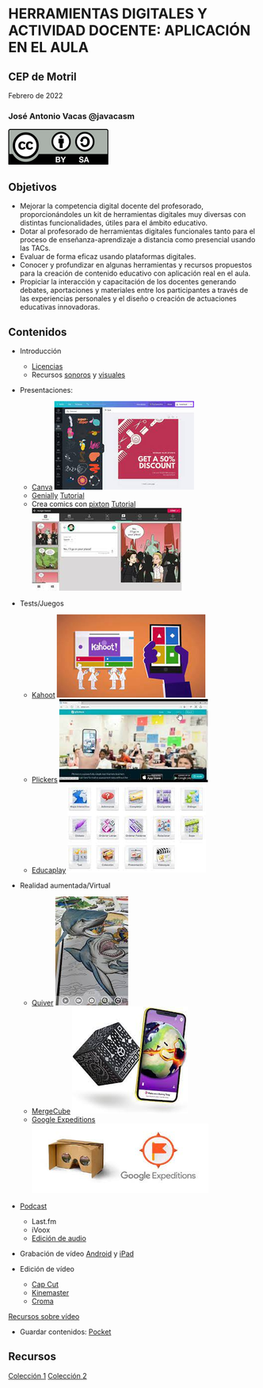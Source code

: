 # HERRAMIENTAS DIGITALES Y ACTIVIDAD DOCENTE: APLICACIÓN EN EL AULA


## CEP de Motril

Febrero de 2022

### José Antonio Vacas @javacasm

![](./images/Licencia_CC_peque.png)


## Objetivos
- Mejorar la competencia digital docente del profesorado, proporcionándoles un kit de herramientas digitales muy diversas con distintas funcionalidades, útiles para el ámbito educativo.
- Dotar al profesorado de herramientas digitales funcionales tanto para el proceso de enseñanza-aprendizaje a distancia como presencial usando las TACs.
- Evaluar de forma eficaz usando plataformas digitales.
- Conocer y profundizar en algunas herramientas y recursos propuestos para la creación de contenido educativo con aplicación real en el aula.
- Propiciar la interacción y capacitación de los docentes generando debates, aportaciones y materiales entre los participantes a través de las experiencias personales y el diseño o creación de actuaciones educativas innovadoras.


## Contenidos

* Introducción
    * [Licencias](Licencias.md)
    * Recursos [sonoros](BancosSonidosMusica.md) y [visuales](https://aonialearning.com/herramientas/recursos-digitales-aula-online/)

* Presentaciones:
    * [Canva](https://www.canva.com/es_es/)
    ![](./images/canva.jpeg)
    * [Genially](https://genial.ly) [Tutorial](https://www.educaciontrespuntocero.com/recursos/tutorial-crear-un-kahoot-para-clase/)
    * Crea comics con [pixton](https://edu-es.pixton.com/solo/) [Tutorial](https://www.educatorstechnology.com/2012/01/pixton-great-cartoon-and-comic-strip.html)
    ![](./images/pixton.jpeg)
* Tests/Juegos
    * [Kahoot](https://kahoot.it/)
    ![](./images/kahoot.jpeg)
    * [Plickers](https://get.plickers.com/)
    ![](./images/plicker.jpeg)
    * [Educaplay](https://es.educaplay.com/)
    ![](./images/educaplay.jpeg)

* Realidad aumentada/Virtual
    * [Quiver](https://quivervision.com/)
    ![](./images/quiver.jpeg)
    * [MergeCube](https://mergeedu.com/cube/es)
    ![](./images/mergecube.jpeg)
    * [Google Expeditions](https://artsandculture.google.com/project/expeditions)
    ![](./images/googleExpeditions.jpeg)
* [Podcast](./Podcast.md)
    * Last.fm
    * iVoox
    * [Edición de audio](edicionAudio.md)
* Grabación de vídeo [Android](GrabacionAndroid.md) y [iPad](GrabacionIPad.md)
* Edición de vídeo
    * [Cap Cut](https://play.google.com/store/apps/details?id=com.lemon.lvoverseas&hl=es&gl=US)
    * [Kinemaster](https://play.google.com/store/apps/details?id=com.nexstreaming.app.kinemasterfree&hl=es_419&gl=US)
    * [Croma](./Croma.md)

[Recursos sobre vídeo](https://www.ayudaparamaestros.com/2020/09/5-apps-para-crear-y-editar-videos.html?m=1)

* Guardar contenidos: [Pocket](https://getpocket.com)


## Recursos

[Colección 1](https://view.genial.ly/5868e75b5fb78284e08775c5/interactive-content-tabla-periodica-herrsdigitales)
[Colección 2](https://matematicas11235813.luismiglesias.es/catalogo-de-herramientas-didacticas-educativas/#.YfXKLWkumDZ)
